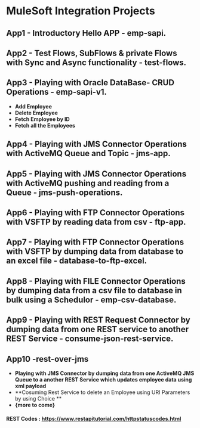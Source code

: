 # MuleSoft Integration Projects

## App1 - Introductory Hello APP - emp-sapi.
## App2 - Test Flows, SubFlows & private Flows with Sync and Async functionality - test-flows.
## App3 - Playing with Oracle DataBase- CRUD Operations - emp-sapi-v1.
* **Add Employee**
* **Delete Employee**
* **Fetch Employee by ID**
* **Fetch all the Employees**
## App4 - Playing with JMS Connector Operations with ActiveMQ Queue and Topic - jms-app.
## App5 - Playing with JMS Connector Operations with ActiveMQ pushing and reading from a Queue - jms-push-operations.
## App6 - Playing with FTP Connector Operations with VSFTP by reading data from csv - ftp-app.
## App7 - Playing with FTP Connector Operations with VSFTP by dumping data from database to an excel file - database-to-ftp-excel.
## App8 - Playing with FILE Connector Operations by dumping data from a csv file to database in bulk using a Schedulor  - emp-csv-database.
## App9 - Playing with REST Request Connector by dumping data from one REST service to another REST Service  - consume-json-rest-service.
## App10 -rest-over-jms
* **Playing with JMS Connector by dumping data from one ActiveMQ JMS Queue to a another REST Service which updates employee data using xml payload**
* **Cosuming Rest Service to delete an Employee using URI Parameters by using Choice **
* **{more to come}**

####  REST Codes : https://www.restapitutorial.com/httpstatuscodes.html
